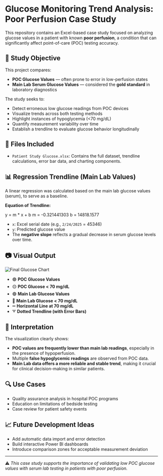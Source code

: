 # Glucose Monitoring Trend Analysis: Poor Perfusion Case Study

This repository contains an Excel-based case study focused on analyzing glucose values in a patient with known **poor perfusion**, a condition that can significantly affect point-of-care (POC) testing accuracy.

## 🧬 Study Objective

This project compares:
- **POC Glucose Values** — often prone to error in low-perfusion states
- **Main Lab Serum Glucose Values** — considered the **gold standard** in laboratory diagnostics

The study seeks to:
- Detect erroneous low glucose readings from POC devices
- Visualize trends across both testing methods
- Highlight instances of hypoglycemia (<70 mg/dL)
- Quantify measurement variability over time
- Establish a trendline to evaluate glucose behavior longitudinally

## 📁 Files Included

- `Patient Study Glucose.xlsx`: Contains the full dataset, trendline calculations, error bar data, and charting components.

## 📊 Regression Trendline (Main Lab Values)

A linear regression was calculated based on the main lab glucose values (serum), to serve as a baseline.

**Equation of Trendline:**

y = m * x + b
m = -0.321441303
b = 14818.1577


- `x`: Excel serial date (e.g., `2/24/2025` = 45346)
- `y`: Predicted glucose value
- The **negative slope** reflects a gradual decrease in serum glucose levels over time.

## 📷 Visual Output

![Final Glucose Chart](insert/chart/image/path/here.png)

- 🟣 **POC Glucose Values**
- 🟡 **POC Glucose < 70 mg/dL**
- 🟢 **Main Lab Glucose Values**
- 🔴 **Main Lab Glucose < 70 mg/dL**
- ➖ **Horizontal Line at 70 mg/dL**
- ➰ **Dotted Trendline (with Error Bars)**

## 🧠 Interpretation

The visualization clearly shows:
- **POC values are frequently lower than main lab readings**, especially in the presence of hypoperfusion.
- Multiple **false hypoglycemic readings** are observed from POC data.
- **Main Lab data offers a more reliable and stable trend**, making it crucial for clinical decision-making in similar patients.

## 🔍 Use Cases

- Quality assurance analysis in hospital POC programs
- Education on limitations of bedside testing
- Case review for patient safety events

## 📈 Future Development Ideas

- Add automatic data import and error detection
- Build interactive Power BI dashboards
- Introduce comparison zones for acceptable measurement deviation

---

⚠️ *This case study supports the importance of validating low POC glucose values with serum lab testing in patients with poor perfusion.*


